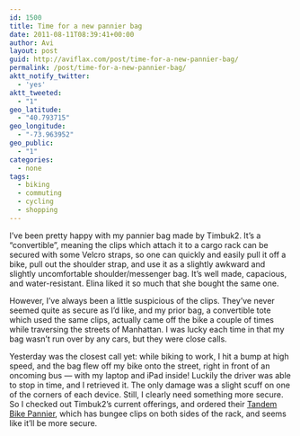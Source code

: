 ```yaml
---
id: 1500
title: Time for a new pannier bag
date: 2011-08-11T08:39:41+00:00
author: Avi
layout: post
guid: http://aviflax.com/post/time-for-a-new-pannier-bag/
permalink: /post/time-for-a-new-pannier-bag/
aktt_notify_twitter:
  - 'yes'
aktt_tweeted:
  - "1"
geo_latitude:
  - "40.793715"
geo_longitude:
  - "-73.963952"
geo_public:
  - "1"
categories:
  - none
tags:
  - biking
  - commuting
  - cycling
  - shopping
---
```

I&#8217;ve been pretty happy with my pannier bag made by Timbuk2. It&#8217;s a &#8220;convertible&#8221;, meaning the clips which attach it to a cargo rack can be secured with some Velcro straps, so one can quickly and easily pull it off a bike, pull out the shoulder strap, and use it as a slightly awkward and slightly uncomfortable shoulder/messenger bag. It&#8217;s well made, capacious, and water-resistant. Elina liked it so much that she bought the same one.

However, I&#8217;ve always been a little suspicious of the clips. They&#8217;ve never seemed quite as secure as I&#8217;d like, and my prior bag, a convertible tote which used the same clips, actually came off the bike a couple of times while traversing the streets of Manhattan. I was lucky each time in that my bag wasn&#8217;t run over by any cars, but they were close calls.

Yesterday was the closest call yet: while biking to work, I hit a bump at high speed, and the bag flew off my bike onto the street, right in front of an oncoming bus — with my laptop and iPad inside! Luckily the driver was able to stop in time, and I retrieved it. The only damage was a slight scuff on one of the corners of each device. Still, I clearly need something more secure. So I checked out Timbuk2&#8217;s current offerings, and ordered their [Tandem Bike Pannier](http://www.timbuk2.com/tb2/products/accessories/bike-accessories/tandem-bike-pannier), which has bungee clips on both sides of the rack, and seems like it&#8217;ll be more secure.